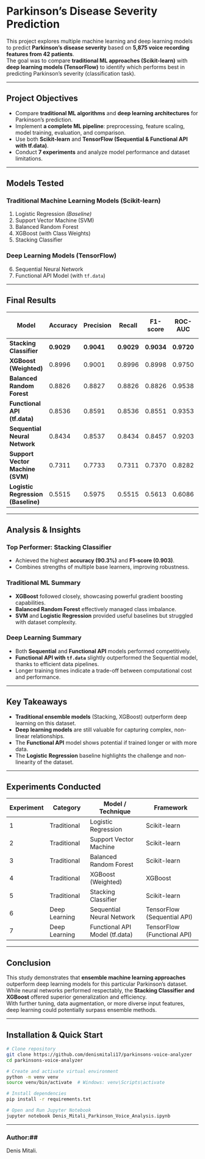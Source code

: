 #  Parkinson’s Disease Severity Prediction

This project explores multiple machine learning and deep learning models to predict **Parkinson’s disease severity** based on **5,875 voice recording features from 42 patients**.  
The goal was to compare **traditional ML approaches (Scikit-learn)** with **deep learning models (TensorFlow)** to identify which performs best in predicting Parkinson’s severity (classification task).

---

##  Project Objectives

- Compare **traditional ML algorithms** and **deep learning architectures** for Parkinson’s prediction.  
- Implement **a complete ML pipeline**: preprocessing, feature scaling, model training, evaluation, and comparison.  
- Use both **Scikit-learn** and **TensorFlow (Sequential & Functional API with tf.data)**.  
- Conduct **7 experiments** and analyze model performance and dataset limitations.

---

##  Models Tested

### **Traditional Machine Learning Models (Scikit-learn)**
1. Logistic Regression *(Baseline)*
2. Support Vector Machine (SVM)
3. Balanced Random Forest
4. XGBoost (with Class Weights)
5. Stacking Classifier

### **Deep Learning Models (TensorFlow)**
6. Sequential Neural Network  
7. Functional API Model (with `tf.data`)

---

##  Final Results

| Model | Accuracy | Precision | Recall | F1-score | ROC-AUC | Training Time (s) |
|-------|-----------|------------|---------|-----------|----------|-------------------|
| **Stacking Classifier** | **0.9029** | **0.9041** | **0.9029** | **0.9034** | **0.9720** | 21.63 |
| **XGBoost (Weighted)** | 0.8996 | 0.9001 | 0.8996 | 0.8998 | 0.9750 | 0.47 |
| **Balanced Random Forest** | 0.8826 | 0.8827 | 0.8826 | 0.8826 | 0.9538 | 2.41 |
| **Functional API (tf.data)** | 0.8536 | 0.8591 | 0.8536 | 0.8551 | 0.9353 | 25.53 |
| **Sequential Neural Network** | 0.8434 | 0.8537 | 0.8434 | 0.8457 | 0.9203 | 21.64 |
| **Support Vector Machine (SVM)** | 0.7311 | 0.7733 | 0.7311 | 0.7370 | 0.8282 | 4.00 |
| **Logistic Regression (Baseline)** | 0.5515 | 0.5975 | 0.5515 | 0.5613 | 0.6086 | 0.08 |

---

##  Analysis & Insights

###  **Top Performer: Stacking Classifier**
- Achieved the highest **accuracy (90.3%)** and **F1-score (0.903)**.
- Combines strengths of multiple base learners, improving robustness.

###  **Traditional ML Summary**
- **XGBoost** followed closely, showcasing powerful gradient boosting capabilities.  
- **Balanced Random Forest** effectively managed class imbalance.  
- **SVM** and **Logistic Regression** provided useful baselines but struggled with dataset complexity.

###  **Deep Learning Summary**
- Both **Sequential** and **Functional API** models performed competitively.
- **Functional API with `tf.data`** slightly outperformed the Sequential model, thanks to efficient data pipelines.
- Longer training times indicate a trade-off between computational cost and performance.

---

##  Key Takeaways

- **Traditional ensemble models** (Stacking, XGBoost) outperform deep learning on this dataset.  
- **Deep learning models** are still valuable for capturing complex, non-linear relationships.
- The **Functional API** model shows potential if trained longer or with more data.
- The **Logistic Regression** baseline highlights the challenge and non-linearity of the dataset.

---

##  Experiments Conducted

| Experiment | Category | Model / Technique | Framework |
|-------------|------------|-------------------|------------|
| 1 | Traditional | Logistic Regression | Scikit-learn |
| 2 | Traditional | Support Vector Machine | Scikit-learn |
| 3 | Traditional | Balanced Random Forest | Scikit-learn |
| 4 | Traditional | XGBoost (Weighted) | XGBoost |
| 5 | Traditional | Stacking Classifier | Scikit-learn |
| 6 | Deep Learning | Sequential Neural Network | TensorFlow (Sequential API) |
| 7 | Deep Learning | Functional API Model (tf.data) | TensorFlow (Functional API) |

---

##  Conclusion

This study demonstrates that **ensemble machine learning approaches** outperform deep learning models for this particular Parkinson’s dataset.  
While neural networks performed respectably, the **Stacking Classifier and XGBoost** offered superior generalization and efficiency.  
With further tuning, data augmentation, or more diverse input features, deep learning could potentially surpass ensemble methods.

---

##  Installation & Quick Start

```bash
# Clone repository
git clone https://github.com/denismitali17/parkinsons-voice-analyzer
cd parkinsons-voice-analyzer

# Create and activate virtual environment
python -m venv venv
source venv/bin/activate  # Windows: venv\Scripts\activate

# Install dependencies
pip install -r requirements.txt

# Open and Run Jupyter Notebook
jupyter notebook Denis_Mitali_Parkinson_Voice_Analysis.ipynb

```

---

### Author:## 

Denis Mitali.